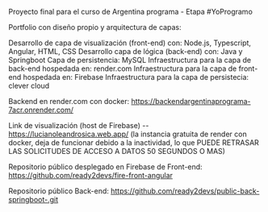 Proyecto final para el curso de Argentina programa - Etapa #YoProgramo

Portfolio con diseño propio y arquitectura de capas:

Desarrollo de capa de visualización (front-end) con: Node.js, Typescript, Angular, HTML, CSS
Desarrollo capa de lógica (back-end) con: Java y Springboot
Capa de persistencia: MySQL
Infraestructura para la capa de back-end hospedada en: render.com
Infraestructura para la capa de front-end hospedada en: Firebase
Infraestructura para la capa de persistecia: clever cloud

Backend en render.com con docker: https://backendargentinaprograma-7acr.onrender.com/

Link de visualización (host de Firebase) -- https://lucianoleandrosica.web.app/ (la instancia gratuita de render con docker, deja de funcionar debido a la inactividad, lo que PUEDE RETRASAR LAS SOLICITUDES DE ACCESO A DATOS 50 SEGUNDOS O MAS)

Repositorio público desplegado en Firebase de Front-end: https://github.com/ready2devs/fire-front-angular

Repositorio público Back-end: https://github.com/ready2devs/public-back-springboot-.git
